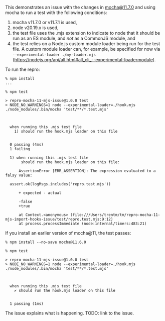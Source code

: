 This demonstrates an issue with the changes in mocha@11.7.0
and using mocha to run a test with the following conditions:

1. mocha v11.7.0 or v11.7.1 is used,
2. node v20.19.x is used,
3. the test file uses the .mjs extension to indicate to node that it should be run as an ES module, and *not* as a CommonJS module, and
4. the test relies on a Node.js custom module loader being run for the test file. A custom module loader can, for example, be specified for now via `--experimental-loader ./my-loader.mjs` (https://nodejs.org/api/all.html#all_cli_--experimental-loadermodule).

To run the repro:

```
% npm install
...

% npm test

> repro-mocha-11-mjs-issue@1.0.0 test
> NODE_NO_WARNINGS=1 node --experimental-loader=./hook.mjs ./node_modules/.bin/mocha 'test/**/*.test.mjs'



  when running this .mjs test file
    1) should run the hook.mjs loader on this file


  0 passing (4ms)
  1 failing

  1) when running this .mjs test file
       should run the hook.mjs loader on this file:

      AssertionError [ERR_ASSERTION]: The expression evaluated to a falsy value:

  assert.ok(logMsgs.includes('repro.test.mjs'))

      + expected - actual

      -false
      +true

      at Context.<anonymous> (file:///Users/trentm/tm/repro-mocha-11-mjs-import-hooks-issue/test/repro.test.mjs:9:12)
      at process.processImmediate (node:internal/timers:483:21)
```

If you install an earlier version of mocha@11, the test passes:

```
% npm install --no-save mocha@11.6.0

% npm test

> repro-mocha-11-mjs-issue@1.0.0 test
> NODE_NO_WARNINGS=1 node --experimental-loader=./hook.mjs ./node_modules/.bin/mocha 'test/**/*.test.mjs'



  when running this .mjs test file
    ✔ should run the hook.mjs loader on this file


  1 passing (1ms)

```

The issue explains what is happening.
TODO: link to the issue.

